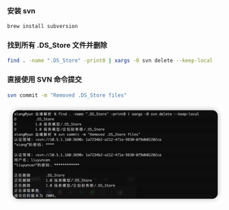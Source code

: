 ### 安装 svn

```sh
brew install subversion
```



### 找到所有 .DS_Store 文件并删除

```sh
find . -name ".DS_Store" -print0 | xargs -0 svn delete --keep-local
```

### 直接使用 SVN 命令提交

```sh
svn commit -m "Removed .DS_Store files"
```

![image-20240923103606668](images/Mac%20SVN/image-20240923103606668.png)



